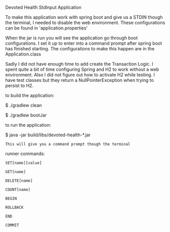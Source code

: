 Devoted Health StdInput Application

To make this application work with spring boot and give us a STDIN though the terminal, 
I needed to disable the web environment.
These configurations can be found in 'application.properties'

When the jar is run you will see the application go through boot configurations.
I set it up to enter into a command prompt after spring boot has finished starting.
The configurations to make this happen are in the Application.class

Sadly I did not have enough time to add create the Transaction Logic. I spent quite a bit
of time configuring Spring and H2 to work without a web environment. Also I did not figure out
how to activate H2 while testing. I have test classes but they return a NullPointerException 
when trying to persist to H2.


to build the application:

 $ ./gradlew clean
 
 $ ./gradlew bootJar


to run the application:

 $ java -jar build/libs/devoted-health-*.jar
 
    This will give you a command prompt though the terminal

  runner commands:

    SET[name][value]
    
    GET[name]
    
    DELETE[name]
    
    COUNT[name]
    
    BEGIN
    
    ROLLBACK
    
    END
    
    COMMIT




